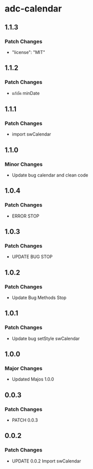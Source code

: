 # adc-calendar

## 1.1.3

### Patch Changes

- "license": "MIT"

## 1.1.2

### Patch Changes

- แก้บัค minDate

## 1.1.1

### Patch Changes

- import swCalendar

## 1.1.0

### Minor Changes

- Update bug calendar and clean code

## 1.0.4

### Patch Changes

- ERROR STOP

## 1.0.3

### Patch Changes

- UPDATE BUG STOP

## 1.0.2

### Patch Changes

- Update Bug Methods Stop

## 1.0.1

### Patch Changes

- Update bug setStyle swCalendar

## 1.0.0

### Major Changes

- Updated Majos 1.0.0

## 0.0.3

### Patch Changes

- PATCH 0.0.3

## 0.0.2

### Patch Changes

- UPDATE 0.0.2 Import swCalendar
